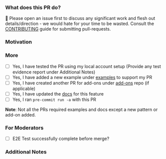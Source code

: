 ### What does this PR do?

🛑 Please open an issue first to discuss any significant work and flesh out details/direction - we would hate for your time to be wasted.
Consult the [CONTRIBUTING](https://github.com/aws-ia/terraform-aws-eks-blueprints/blob/main/CONTRIBUTING.md#contributing-via-pull-requests) guide for submitting pull-requests.

<!-- A brief description of the change being made with this pull request. -->

### Motivation

<!-- What inspired you to submit this pull request? -->

### More

- [ ] Yes, I have tested the PR using my local account setup (Provide any test evidence report under Additional Notes)
- [ ] Yes, I have added a new example under [examples](https://github.com/aws-ia/terraform-aws-eks-blueprints/tree/main/examples) to support my PR
- [ ] Yes, I have created another PR for add-ons under [add-ons](https://github.com/aws-samples/eks-blueprints-add-ons) repo (if applicable)
- [ ] Yes, I have updated the [docs](https://github.com/aws-ia/terraform-aws-eks-blueprints/tree/main/docs) for this feature
- [ ] Yes, I ran `pre-commit run -a` with this PR

**Note**: Not all the PRs required examples and docs except a new pattern or add-on added.

### For Moderators

- [ ] E2E Test successfully complete before merge?

### Additional Notes

<!-- Anything else we should know when reviewing? -->
